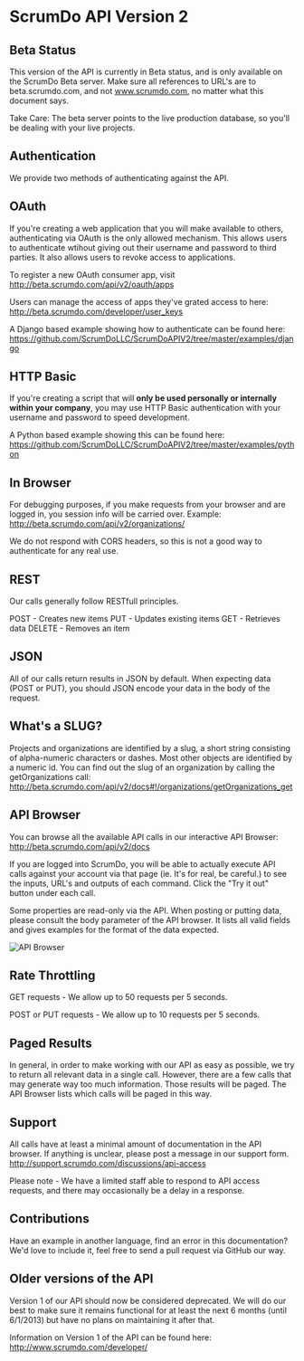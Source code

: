 ScrumDo API Version 2
=====================

Beta Status
-----------

This version of the API is currently in Beta status, and is only available on the ScrumDo Beta server.  Make sure all references to URL's are to beta.scrumdo.com, and not www.scrumdo.com, no matter what this document says.  

Take Care: The beta server points to the live production database, so you'll be dealing with your live projects.


Authentication
--------------

We provide two methods of authenticating against the API.


## OAuth

If you're creating a web application that you will make available to others, authenticating via OAuth is the only allowed mechanism.  This allows users to authenticate wtihout giving out their username and password to third parties.  It also allows users to revoke access to applications.

To register a new OAuth consumer app, visit http://beta.scrumdo.com/api/v2/oauth/apps

Users can manage the access of apps they've grated access to here: http://beta.scrumdo.com/developer/user_keys

A Django based example showing how to authenticate can be found here:
https://github.com/ScrumDoLLC/ScrumDoAPIV2/tree/master/examples/django


## HTTP Basic
If you're creating a script that will **only be used personally or internally within your company**, you may use HTTP Basic authentication with your username and password to speed development.

A Python based example showing this can be found here:
https://github.com/ScrumDoLLC/ScrumDoAPIV2/tree/master/examples/python

## In Browser

For debugging purposes, if you make requests from your browser and are logged in, you session info will be carried over.  Example:
http://beta.scrumdo.com/api/v2/organizations/

We do not respond with CORS headers, so this is not a good way to authenticate for any real use.


REST
----

Our calls generally follow RESTfull principles.

POST - Creates new items
PUT - Updates existing items
GET - Retrieves data
DELETE - Removes an item

JSON
----

All of our calls return results in JSON by default.  When expecting data (POST or PUT), you should JSON encode your data in the body of the request.

What's a SLUG?
--------------

Projects and organizations are identified by a slug, a short string consisting of alpha-numeric characters or dashes.  Most other objects are identified by a numeric id.  You can find out the slug of an organization by calling the getOrganizations call: http://beta.scrumdo.com/api/v2/docs#!/organizations/getOrganizations_get


API Browser
-----------

You can browse all the available API calls in our interactive API Browser: http://beta.scrumdo.com/api/v2/docs

If you are logged into ScrumDo, you will be able to actually execute API calls against your account via that page (ie. It's for real, be careful.) to see the inputs, URL's and outputs of each command.  Click the "Try it out" button under each call.

Some properties are read-only via the API.  When posting or putting data, please consult the body parameter of the API browser.  It lists all valid fields and gives examples for the format of the data expected.

![API Browser](https://raw.github.com/ScrumDoLLC/ScrumDoAPIV2/master/images/browser.png "API Browser")


Rate Throttling
---------------

GET requests - We allow up to 50 requests per 5 seconds.

POST or PUT requests - We allow up to 10 requests per 5 seconds.

Paged Results
-------------

In general, in order to make working with our API as easy as possible, we try to return all relevant data in a single call.  However, there are a few calls that may generate way too much information.  Those results will be paged.  The API Browser lists which calls will be paged in this way.

Support
-------

All calls have at least a minimal amount of documentation in the API browser.  If anything is unclear, please post a message in our support form.
http://support.scrumdo.com/discussions/api-access

Please note - We have a limited staff able to respond to API access requests, and there may occasionally be a delay in a response.


Contributions
-------------

Have an example in another language, find an error in this documentation?  We'd love to include it, feel free to send a pull request via GitHub our way.


Older versions of the API
-------------------------

Version 1 of our API should now be considered deprecated.  We will do our best to make sure it remains functional for at least the next 6 months (until 6/1/2013) but have no plans on maintaining it after that.  

Information on Version 1 of the API can be found here: http://www.scrumdo.com/developer/
